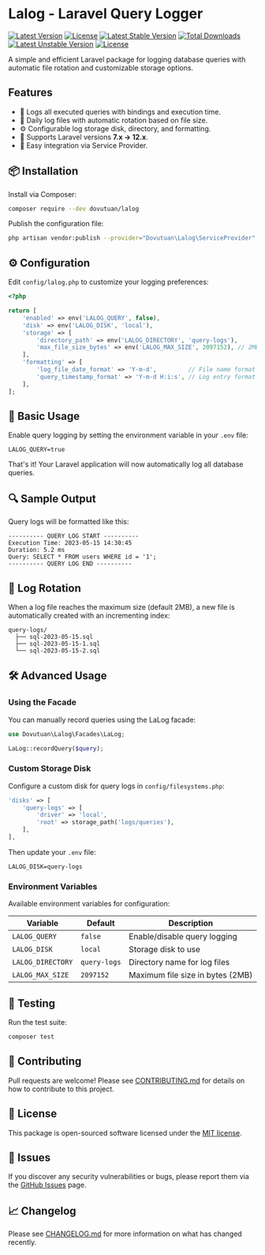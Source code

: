 # Lalog - Laravel Query Logger

[![Latest Version](https://img.shields.io/packagist/v/dovutuan/lalog)](https://packagist.org/packages/dovutuan/lalog)
[![License](https://img.shields.io/packagist/l/dovutuan/lalog)](https://packagist.org/packages/dovutuan/lalog)
[![Latest Stable Version](http://poser.pugx.org/dovutuan/lalog/v)](https://packagist.org/packages/dovutuan/lalog)
[![Total Downloads](http://poser.pugx.org/dovutuan/lalog/downloads)](https://packagist.org/packages/dovutuan/lalog)
[![Latest Unstable Version](http://poser.pugx.org/dovutuan/lalog/v/unstable)](https://packagist.org/packages/dovutuan/lalog)
[![License](http://poser.pugx.org/dovutuan/lalog/license)](https://packagist.org/packages/dovutuan/lalog)

A simple and efficient Laravel package for logging database queries with automatic file rotation and customizable storage options.


## Features

- 📜 Logs all executed queries with bindings and execution time.
- 📅 Daily log files with automatic rotation based on file size.
- ⚙️ Configurable log storage disk, directory, and formatting.
- 🔄 Supports Laravel versions **7.x → 12.x**.
- 🚀 Easy integration via Service Provider.

## 📦 Installation

Install via Composer:

```bash
composer require --dev dovutuan/lalog
```

Publish the configuration file:

```bash
php artisan vendor:publish --provider="Dovutuan\Lalog\ServiceProvider" --tag="lalog"
```

## ⚙️ Configuration

Edit `config/lalog.php` to customize your logging preferences:

```php
<?php

return [
    'enabled' => env('LALOG_QUERY', false),
    'disk' => env('LALOG_DISK', 'local'),
    'storage' => [
        'directory_path' => env('LALOG_DIRECTORY', 'query-logs'),
        'max_file_size_bytes' => env('LALOG_MAX_SIZE', 2097152), // 2MB
    ],
    'formatting' => [
        'log_file_date_format' => 'Y-m-d',         // File name format
        'query_timestamp_format' => 'Y-m-d H:i:s', // Log entry format
    ],
];
```

## 🚀 Basic Usage

Enable query logging by setting the environment variable in your `.env` file:

```dotenv
LALOG_QUERY=true
```

That's it! Your Laravel application will now automatically log all database queries.

## 🔍 Sample Output

Query logs will be formatted like this:

```text
---------- QUERY LOG START ----------
Execution Time: 2023-05-15 14:30:45  
Duration: 5.2 ms
Query: SELECT * FROM users WHERE id = '1';
---------- QUERY LOG END ----------
```

## 📂 Log Rotation

When a log file reaches the maximum size (default 2MB), a new file is automatically created with an incrementing index:

```text
query-logs/
  ├── sql-2023-05-15.sql
  ├── sql-2023-05-15-1.sql
  └── sql-2023-05-15-2.sql
```

## 🛠 Advanced Usage

### Using the Facade

You can manually record queries using the LaLog facade:

```php
use Dovutuan\Lalog\Facades\LaLog;

LaLog::recordQuery($query);
```

### Custom Storage Disk

Configure a custom disk for query logs in `config/filesystems.php`:

```php
'disks' => [
    'query-logs' => [
        'driver' => 'local',
        'root' => storage_path('logs/queries'),
    ],
],
```

Then update your `.env` file:

```dotenv
LALOG_DISK=query-logs
```

### Environment Variables

Available environment variables for configuration:

| Variable | Default | Description |
|----------|---------|-------------|
| `LALOG_QUERY` | `false` | Enable/disable query logging |
| `LALOG_DISK` | `local` | Storage disk to use |
| `LALOG_DIRECTORY` | `query-logs` | Directory name for log files |
| `LALOG_MAX_SIZE` | `2097152` | Maximum file size in bytes (2MB) |

## 🧪 Testing

Run the test suite:

```bash
composer test
```

## 🤝 Contributing

Pull requests are welcome! Please see [CONTRIBUTING.md](CONTRIBUTING.md) for details on how to contribute to this project.

## 📜 License

This package is open-sourced software licensed under the [MIT license](LICENSE.md).

## 🐛 Issues

If you discover any security vulnerabilities or bugs, please report them via the [GitHub Issues](https://github.com/dovutuan/lalog/issues) page.

## 📈 Changelog

Please see [CHANGELOG.md](CHANGELOG.md) for more information on what has changed recently.
